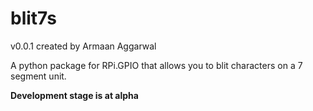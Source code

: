 # blit7s
v0.0.1 created by Armaan Aggarwal

A python package for RPi.GPIO that allows you to blit characters on a 7 segment unit.

**Development stage is at alpha**
